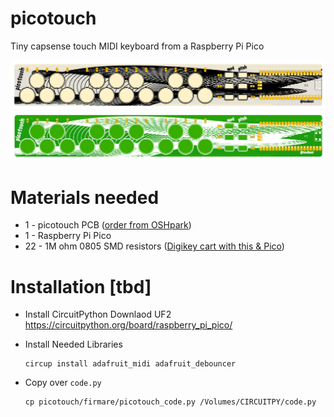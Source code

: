 # picotouch

Tiny capsense touch MIDI keyboard from a Raspberry Pi Pico

<img width=700 src="./docs/picotouch_top1.png"/>
<img width=700 src="./docs/picotouch_top2.png"/>


# Materials needed
- 1 - picotouch PCB ([order from OSHpark](https://oshpark.com/shared_projects/5MnI1jPf))
- 1 - Raspberry Pi Pico
- 22 - 1M ohm 0805 SMD resistors  ([Digikey cart with this & Pico](https://www.digikey.com/short/w381rn4w))


# Installation [tbd]

- Install CircuitPython
  Downlaod UF2 https://circuitpython.org/board/raspberry_pi_pico/

- Install Needed Libraries
  ```
  circup install adafruit_midi adafruit_debouncer
  ```

- Copy over `code.py`
  ```
  cp picotouch/firmare/picotouch_code.py /Volumes/CIRCUITPY/code.py
  ```
